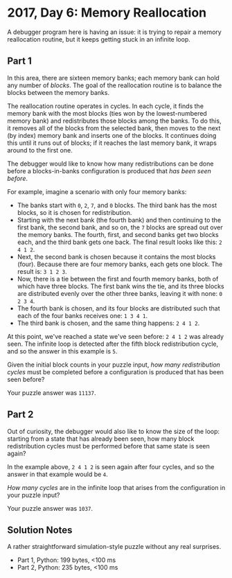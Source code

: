 # 2017, Day 6: Memory Reallocation

A debugger program here is having an issue: it is trying to repair a memory reallocation routine, but it keeps getting stuck in an infinite loop.

## Part 1

In this area, there are sixteen memory banks; each memory bank can hold any number of _blocks_. The goal of the reallocation routine is to balance the blocks between the memory banks.

The reallocation routine operates in cycles. In each cycle, it finds the memory bank with the most blocks (ties won by the lowest-numbered memory bank) and redistributes those blocks among the banks. To do this, it removes all of the blocks from the selected bank, then moves to the next (by index) memory bank and inserts one of the blocks. It continues doing this until it runs out of blocks; if it reaches the last memory bank, it wraps around to the first one.

The debugger would like to know how many redistributions can be done before a blocks-in-banks configuration is produced that _has been seen before_.

For example, imagine a scenario with only four memory banks:

*   The banks start with `0`, `2`, `7`, and `0` blocks. The third bank has the most blocks, so it is chosen for redistribution.
*   Starting with the next bank (the fourth bank) and then continuing to the first bank, the second bank, and so on, the `7` blocks are spread out over the memory banks. The fourth, first, and second banks get two blocks each, and the third bank gets one back. The final result looks like this: `2 4 1 2`.
*   Next, the second bank is chosen because it contains the most blocks (four). Because there are four memory banks, each gets one block. The result is: `3 1 2 3`.
*   Now, there is a tie between the first and fourth memory banks, both of which have three blocks. The first bank wins the tie, and its three blocks are distributed evenly over the other three banks, leaving it with none: `0 2 3 4`.
*   The fourth bank is chosen, and its four blocks are distributed such that each of the four banks receives one: `1 3 4 1`.
*   The third bank is chosen, and the same thing happens: `2 4 1 2`.

At this point, we've reached a state we've seen before: `2 4 1 2` was already seen. The infinite loop is detected after the fifth block redistribution cycle, and so the answer in this example is `5`.

Given the initial block counts in your puzzle input, _how many redistribution cycles_ must be completed before a configuration is produced that has been seen before?

Your puzzle answer was `11137`.

## Part 2

Out of curiosity, the debugger would also like to know the size of the loop: starting from a state that has already been seen, how many block redistribution cycles must be performed before that same state is seen again?

In the example above, `2 4 1 2` is seen again after four cycles, and so the answer in that example would be `4`.

_How many cycles_ are in the infinite loop that arises from the configuration in your puzzle input?

Your puzzle answer was `1037`.


## Solution Notes

A rather straightforward simulation-style puzzle without any real surprises.

* Part 1, Python: 199 bytes, <100 ms
* Part 2, Python: 235 bytes, <100 ms
